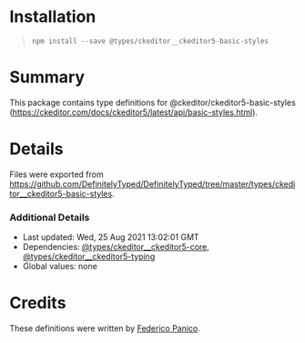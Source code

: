 # Installation
> `npm install --save @types/ckeditor__ckeditor5-basic-styles`

# Summary
This package contains type definitions for @ckeditor/ckeditor5-basic-styles (https://ckeditor.com/docs/ckeditor5/latest/api/basic-styles.html).

# Details
Files were exported from https://github.com/DefinitelyTyped/DefinitelyTyped/tree/master/types/ckeditor__ckeditor5-basic-styles.

### Additional Details
 * Last updated: Wed, 25 Aug 2021 13:02:01 GMT
 * Dependencies: [@types/ckeditor__ckeditor5-core](https://npmjs.com/package/@types/ckeditor__ckeditor5-core), [@types/ckeditor__ckeditor5-typing](https://npmjs.com/package/@types/ckeditor__ckeditor5-typing)
 * Global values: none

# Credits
These definitions were written by [Federico Panico](https://github.com/fedemp).
